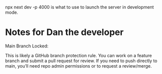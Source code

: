 npx next dev -p 4000
is what to use to launch the server in development mode.
# Notes for Dan the developer

Main Branch Locked:

This is likely a GitHub branch protection rule. You can work on a feature branch and submit a pull request for review.
If you need to push directly to main, you’ll need repo admin permissions or to request a review/merge.